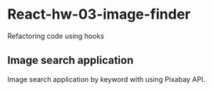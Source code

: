 # React-hw-03-image-finder

Refactoring code using hooks

## Image search application

Image search application by keyword with using Pixabay API.
